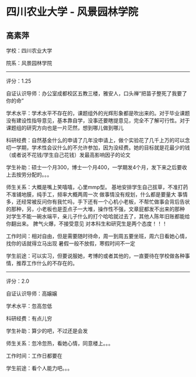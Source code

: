 # 四川农业大学 - 风景园林学院

## 高素萍

学校：四川农业大学

院系：风景园林学院

* * *

评分：1.25

自证认识导师：办公室成都校区五教三楼，雅安人，口头禅“把苗子整死了我要了你的命”

学术水平：学术水平不存在的，课题组外的光辉形象都是吹出来的。对于毕业课题没有建设性指导意见，基本靠自学，没事还要瞎提意见，完全不了解可行性。对于课题组的研究方向也是一片茫然，想到哪儿做到哪儿

科研经费：自然基金什么的申请了几年没申请上，做个实验花了几千上万的可以念叨一学期，学术性会议什么的不允许参加，因为没经费。她的目标就是花最少的钱（或者说不花钱/学生自己花钱）发最高影响因子的论文

学生补助：硕士一个月300，博士一个月400，一学期发4个月，发下来之后要收上去按劳分配的。。。

师生关系：大概是嘴上笑嘻嘻，心里mmp型。
基地安排学生自己拔草，不准打药不准铺地膜，纯手工，频率大概两周一次
做事情没有规划，什么都是要量大
事情多，还经常被反问你有我忙吗，手下还有一个心机小老板，不帮忙做事会背后告状的那种，另，小老板也是歪点子一大堆，操作性不强，文章屁都发不出来的那种
对学生不能一碗水端平，亲儿子什么的打个哈哈就过去了，其他人陈年旧账都能给你翻出来。
脾气火爆，不接受意见
对本科生和研究生是两个态度！！！

工作时间：相对自由，但是需要随时待命，周一到周五要坐班，周六日看她心情，找你的话就得立马出现
暑假一般不放假，寒假时间不一定

学生前途：可以实习，但要说服她，考博的或者其他的，一直要待在学校做各种事情，推荐工作什么的不存在的。

* * *

评分：2.0

自证认识导师：高嬢嬢

学术水平：忽高忽低

科研经费：有点儿穷

学生补助：算少的吧，不过还是会发

师生关系：忽冷忽热，看她心情，同意楼上。。。

工作时间：工作日都要在

学生前途：看个人能力吧。。。